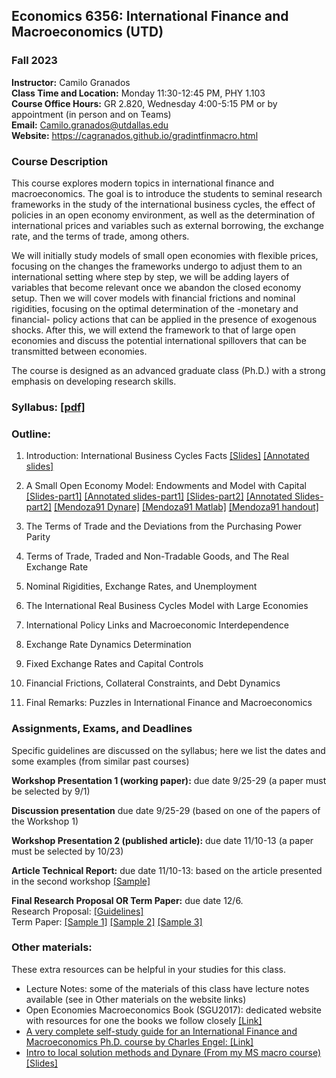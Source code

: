 ## Economics 6356: International Finance and Macroeconomics (UTD)
### Fall 2023

**Instructor:** Camilo Granados \
**Class Time and Location:** Monday 11:30-12:45 PM, PHY 1.103 \
**Course Office Hours:**  GR 2.820, Wednesday 4:00-5:15 PM or by appointment (in person and on Teams) \
**Email:** Camilo.granados@utdallas.edu \
**Website:** <a href="https://cagranados.github.io/msmacro.html"><u>https://cagranados.github.io/gradintfinmacro.html</u></a> 


### Course Description

This course explores modern topics in international finance and macroeconomics. The goal is to introduce the students to seminal research frameworks in the study of the international business cycles, the effect of policies in an open economy environment, as well as the determination of international prices and variables such as external borrowing, the exchange rate, and the terms of trade, among others.

We will initially study models of small open economies with flexible prices, focusing on the changes the frameworks undergo to adjust them to an international setting where step by step, we will be adding layers of variables that become relevant once we abandon the closed economy setup. Then we will cover models with financial frictions and nominal rigidities, focusing on the optimal determination of the -monetary and financial- policy actions that can be applied in the presence of exogenous shocks. After this, we will extend the framework to that of large open economies and discuss the potential international spillovers that can be transmitted between economies.

The course is designed as an advanced graduate class (Ph.D.) with a strong emphasis on developing research skills.


### Syllabus: <a href="https://cagranados.github.io/files/gradintfinmacrofall23/Econ6356au23_syllabus.pdf"><u>[pdf]</u></a> 


### Outline:

1.	Introduction: International Business Cycles Facts
   <a href="https://cagranados.github.io/files/gradintfinmacrofall23/L1_slides_empirics.pdf"><u>[Slides]</u></a> <a href="https://cagranados.github.io/files/gradintfinmacrofall23/L1_slides_empirics_wNotes.pdf"><u>[Annotated slides]</u></a>

3.	A Small Open Economy Model: Endowments and Model with Capital
   <a href="https://cagranados.github.io/files/gradintfinmacrofall23/L2a_slides_endowment.pdf"><u>[Slides-part1]</u></a> <a href="https://cagranados.github.io/files/gradintfinmacrofall23/L2a_slides_endowment_wNotes.pdf"><u>[Annotated slides-part1]</u></a> <a href="https://cagranados.github.io/files/gradintfinmacrofall23/L2b_slides_capital.pdf"><u>[Slides-part2]</u></a> <a href="https://cagranados.github.io/files/gradintfinmacrofall23/L2b_slides_capital_wNotes.pdf"><u>[Annotated Slides-part2]</u></a> <a href="https://cagranados.github.io/files/gradintfinmacrofall23/mend_91.mod"><u>[Mendoza91 Dynare]</u></a> <a href="https://cagranados.github.io/files/gradintfinmacrofall23/Main_Mend.m"><u>[Mendoza91 Matlab]</u></a> <a href="https://cagranados.github.io/files/gradintfinmacrofall23/handout_SOE_RBC.pdf"><u>[Mendoza91 handout]</u></a> 


6.	The Terms of Trade and the Deviations from the Purchasing Power Parity

7.	Terms of Trade, Traded and Non-Tradable Goods, and The Real Exchange Rate

8.	Nominal Rigidities, Exchange Rates, and Unemployment

9.	The International Real Business Cycles Model with Large Economies

10.	International Policy Links and Macroeconomic Interdependence

11.	Exchange Rate Dynamics Determination

12.	Fixed Exchange Rates and Capital Controls

13.	Financial Frictions, Collateral Constraints, and Debt Dynamics

14.	Final Remarks: Puzzles in International Finance and Macroeconomics



### Assignments, Exams, and Deadlines

Specific guidelines are discussed on the syllabus; here we list the dates and some examples (from similar past courses)

**Workshop Presentation 1 (working paper):** due date 9/25-29 (a paper must be selected by 9/1)   

**Discussion presentation** due date 9/25-29 (based on one of the papers of the Workshop 1)   

**Workshop Presentation 2 (published article):** due date 11/10-13 (a paper must be selected by 10/23)   

**Article Technical Report:** due date 11/10-13: based on the article presented in the second workshop <a href="https://cagranados.github.io/files/gradintfinmacrofall23/SamplePaperReport.pdf"><u>[Sample]</u></a>   

**Final Research Proposal OR Term Paper:** due date 12/6. \
Research Proposal: <a href="https://cagranados.github.io/files/gradintfinmacrofall23/ResearchProposalGuidelines.pdf"><u>[Guidelines]</u></a>   
Term Paper: <a href="https://cagranados.github.io/files/gradintfinmacrofall23/SampleTheoryPaper.pdf"><u>[Sample 1]</u></a> <a href="https://cagranados.github.io/files/gradintfinmacrofall23/SampleTheoryPaper2.pdf"><u>[Sample 2]</u></a> <a href="https://cagranados.github.io/files/gradintfinmacrofall23/SampleEmpiricalPaper.pdf"><u>[Sample 3]</u></a>


<!--  

### Lectures and detailed outline: 
(this is updated on a regular basis)

**Now:** Topic 6 - Financial Frictions and the Macroeconomy \
**Next:** Group presentations and <span style="color: red;">Final Exam (May 8, 7:00PM)</span>

Topic 1: <a href="https://cagranados.github.io/files/msmacrospring23/Topic1_Intro.pdf"><u>[Slides]</u></a> <a href="https://cagranados.github.io/files/msmacrospring23/Topic1_Intro_wNotes.pdf"><u>[Annotated Slides]</u></a>

Topic 2: <a href="https://cagranados.github.io/files/msmacrospring23/Topic2_RBC.pdf"><u>[Slides]</u></a> <a href="https://cagranados.github.io/files/msmacrospring23/Topic2_RBC_wNotes.pdf"><u>[Annotated Slides]</u></a> 

Topic 3: <a href="https://cagranados.github.io/files/msmacrospring23/Topic3_InfoFrictionsAndNominalRigidities.pdf"><u>[Slides]</u></a> 
<a href="https://cagranados.github.io/files/msmacrospring23/Topic3_InfoFrictionsAndNominalRigidities_wNotes.pdf"><u>[Annotated Slides]</u></a>

Topic 4: <a href="https://cagranados.github.io/files/msmacrospring23/Topic4_ConsumptionAndAggregateDemand.pdf"><u>[Slides]</u></a> 
 <a href="https://cagranados.github.io/files/msmacrospring23/Topic4_ConsumptionAndAggregateDemand_wNotes.pdf"><u>[Annotated Slides]</u></a> 

Topic 5: <a href="https://cagranados.github.io/files/msmacrospring23/Topic5_MonetaryPolicyAndBasicNKModel.pdf"><u>[Slides]</u></a>
 <a href="https://cagranados.github.io/files/msmacrospring23/Topic5_MonetaryPolicyAndBasicNKModel_wNotes.pdf"><u>[Annotated Slides]</u></a> 

Topic 6: <a href="https://cagranados.github.io/files/msmacrospring23/Topic6_FinancialFrictions.pdf"><u>[Slides]</u></a>
<a href="https://cagranados.github.io/files/msmacrospring23/Topic6_FinancialFrictions_wNotes.pdf"><u>[Annotated Slides]</u></a> 

--> 

### Other materials: 

These extra resources can be helpful in your studies for this class.

- Lecture Notes: some of the materials of this class have lecture notes available (see in Other materials on the website links)
- Open Economies Macroeconomics Book (SGU2017): dedicated website with resources for one the books we follow closely <a href="http://www.columbia.edu/~mu2166/book/"><u>[Link]</u>
- A very complete self-study guide for an International Finance and Macroeconomics Ph.D. course by Charles Engel: <a href="https://users.ssc.wisc.edu/~cengel/Course-International-Macro-Finance.pdf"><u>[Link]</u>
- Intro to local solution methods and Dynare (From my MS macro course)  <a href="https://cagranados.github.io/files/msmacrospring23/TechSession3_Slides.pdf"><u>[Slides]</u>
  
<!-- Intro to local solution methods and Dynare (From my MS macro course) <a href="https://cagranados.github.io/files/msmacrospring23/TechSession3_Slides.pdf"><u>[Slides]</u></a> <!-- <a href="https://cagranados.github.io/files/msmacrospring23/TechSession3_Slides_wNotes.pdf"><u>[Annotated Slides]</u></a> --> 



